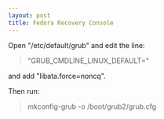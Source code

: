 ```yaml
---
layout: post
title: Fedora Recovery Console
---
```


Open "/etc/default/grub" and edit the line:

> "GRUB_CMDLINE_LINUX_DEFAULT="

and add "libata.force=noncq".

Then run:

> mkconfig-grub -o /boot/grub2/grub.cfg
